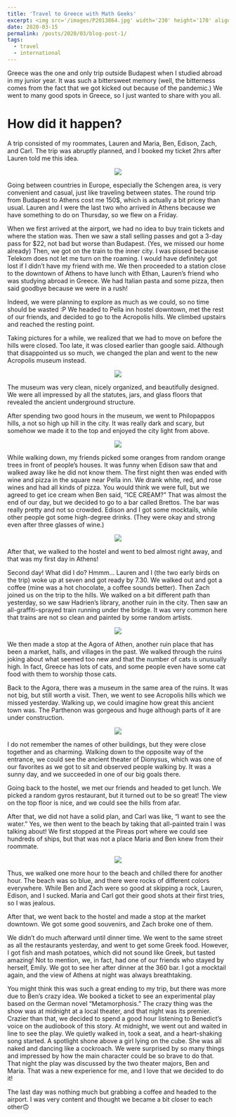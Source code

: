 ```yaml
---
title: 'Travel to Greece with Math Geeks'
excerpt: <img src='/images/P2013864.jpg' width='230' height='170' align="right" hspace="20"> Greece was the one and only trip outside Budapest when I studied abroad in my junior year. It was such a bittersweet memory (well, the bitterness comes from the fact that we got kicked out because of the pandemic.) We went to many good spots in Greece, so I just wanted to share with you all. A trip consisted of my roommates, Lauren and Maria, Ben, Edison, Zach, and Carl. The trip was abruptly planned, and I booked my ticket 2hrs after Lauren told me this idea.
date: 2020-03-15
permalink: /posts/2020/03/blog-post-1/
tags:
  - travel
  - international
---
```


Greece was the one and only trip outside Budapest when I studied abroad in my junior year. It was such a bittersweet memory (well, the bitterness comes from the fact that we got kicked out because of the pandemic.) We went to many good spots in Greece, so I just wanted to share with you all. 

How did it happen?
======

A trip consisted of my roommates, Lauren and Maria, Ben, Edison, Zach, and Carl. The trip was abruptly planned, and I booked my ticket 2hrs after Lauren told me this idea.

<p align="center">
  <img src="/images/greece1.png">
</p>

Going between countries in Europe, especially the Schengen area, is very convenient and casual, just like traveling between states. The round trip from Budapest to Athens cost me 150$, which is actually a bit pricey than usual. Lauren and I were the last two who arrived in Athens because we have something to do on Thursday, so we flew on a Friday.

When we first arrived at the airport, we had no idea to buy train tickets and where the station was. Then we saw a stall selling passes and got a 3-day pass for $22, not bad but worse than Budapest. (Yes, we missed our home already) Then, we got on the train to the inner city. I was pissed because Telekom does not let me turn on the roaming. I would have definitely got lost if I didn’t have my friend with me. We then proceeded to a station close to the downtown of Athens to have lunch with Ethan, Lauren’s friend who was studying abroad in Greece. We had Italian pasta and some pizza, then said goodbye because we were in a rush!

Indeed, we were planning to explore as much as we could, so no time should be wasted :P We headed to Pella inn hostel downtown, met the rest of our friends, and decided to go to the Acropolis hills. We climbed upstairs and reached the resting point. 

Taking pictures for a while, we realized that we had to move on before the hills were closed. Too late, it was closed earlier than google said. Although that disappointed us so much, we changed the plan and went to the new Acropolis museum instead. 

<p align="center">
  <img src="/images/greece2.png">
</p>

The museum was very clean, nicely organized, and beautifully designed. We were all impressed by all the statutes, jars, and glass floors that revealed the ancient underground structure. 


After spending two good hours in the museum, we went to Philopappos hills, a not so high up hill in the city. It was really dark and scary, but somehow we made it to the top and enjoyed the city light from above. 

<p align="center">
  <img src="/images/greece5.png">
</p>

While walking down, my friends picked some oranges from random orange trees in front of people’s houses. It was funny when Edison saw that and walked away like he did not know them. The first night then was ended with wine and pizza in the square near Pella inn. We drank white, red, and rose wines and had all kinds of pizza. You would think we were full, but we agreed to get ice cream when Ben said, “ICE CREAM?” That was almost the end of our day, but we decided to go to a bar called Brettos. The bar was really pretty and not so crowded. Edison and I got some mocktails, while other people got some high-degree drinks. (They were okay and strong even after three glasses of wine.) 

<p align="center">
  <img src="/images/greece6.png">
</p>

After that, we walked to the hostel and went to bed almost right away, and that was my first day in Athens!

Second day! What did I do? Hmmm... Lauren and I (the two early birds on the trip) woke up at seven and got ready by 7.30. We walked out and got a coffee (mine was a hot chocolate, a coffee sounds better). Then Zach joined us on the trip to the hills. We walked on a bit different path than yesterday, so we saw Hadrien’s library, another ruin in the city. Then saw an all-graffiti-sprayed train running under the bridge. It was very common here that trains are not so clean and painted by some random artists. 

<p align="center">
  <img src="/images/greece7.png">
</p>

We then made a stop at the Agora of Athen, another ruin place that has been a market, halls, and villages in the past. We walked through the ruins joking about what seemed too new and that the number of cats is unusually high. In fact, Greece has lots of cats, and some people even have some cat food with them to worship those cats. 

Back to the Agora, there was a museum in the same area of the ruins. It was not big, but still worth a visit. Then, we went to see Acropolis hills which we missed yesterday. Walking up, we could imagine how great this ancient town was. The Parthenon was gorgeous and huge although parts of it are under construction. 

<p align="center">
  <img src="/images/greece3.png">
</p>

I do not remember the names of other buildings, but they were close together and as charming. Walking down to the opposite way of the entrance, we could see the ancient theater of Dionysus, which was one of our favorites as we got to sit and observed people walking by. It was a sunny day, and we succeeded in one of our big goals there.

Going back to the hostel, we met our friends and headed to get lunch. We picked a random gyros restaurant, but it turned out to be so great! The view on the top floor is nice, and we could see the hills from afar. 

After that, we did not have a solid plan, and Carl was like, “I want to see the water.” Yes, we then went to the beach by taking that all-painted train I was talking about! We first stopped at the Pireas port where we could see hundreds of ships, but that was not a place Maria and Ben knew from their roommate. 

<p align="center">
  <img src="/images/greece4.png">
</p>

Thus, we walked one more hour to the beach and chilled there for another hour. The beach was so blue, and there were rocks of different colors everywhere. While Ben and Zach were so good at skipping a rock, Lauren, Edison, and I sucked. Maria and Carl got their good shots at their first tries, so I was jealous. 

After that, we went back to the hostel and made a stop at the market downtown. We got some good souvenirs, and Zach broke one of them. 

We didn’t do much afterward until dinner time. We went to the same street as all the restaurants yesterday, and went to get some Greek food. However, I got fish and mash potatoes, which did not sound like Greek, but tasted amazing! Not to mention, we, in fact, had one of our friends who stayed by herself, Emily. We got to see her after dinner at the 360 bar. I got a mocktail again, and the view of Athens at night was always breathtaking.

You might think this was such a great ending to my trip, but there was more due to Ben’s crazy idea. We booked a ticket to see an experimental play based on the German novel “Metamorphosis.” The crazy thing was the show was at midnight at a local theater, and that night was its premier. Crazier than that, we decided to spend a good hour listening to Benedict’s voice on the audiobook of this story. At midnight, we went out and waited in line to see the play. We quietly walked in, took a seat, and a heart-shaking song started. A spotlight shone above a girl lying on the cube. She was all naked and dancing like a cockroach. We were surprised by so many things and impressed by how the main character could be so brave to do that. That night the play was discussed by the two theater majors, Ben and Maria. That was a new experience for me, and I love that we decided to do it!

The last day was nothing much but grabbing a coffee and headed to the airport. I was very content and thought we became a bit closer to each other🙃
